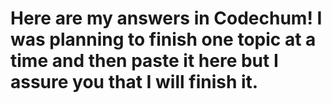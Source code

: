 # Here are my answers in Codechum! I was planning to finish one topic at a time and then paste it here but I assure you that I will finish it.
